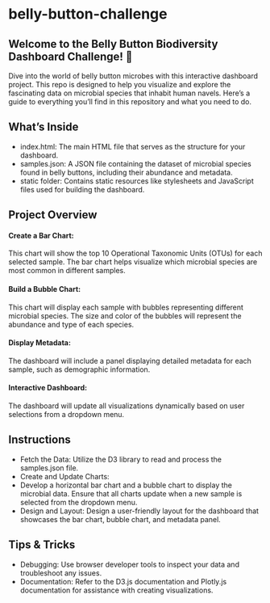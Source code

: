 # belly-button-challenge

## Welcome to the Belly Button Biodiversity Dashboard Challenge! 🎉

Dive into the world of belly button microbes with this interactive dashboard project. This repo is designed to help you visualize and explore the fascinating data on microbial species that inhabit human navels. Here’s a guide to everything you’ll find in this repository and what you need to do.

## What’s Inside

* index.html: The main HTML file that serves as the structure for your dashboard.
* samples.json: A JSON file containing the dataset of microbial species found in belly buttons, including their abundance and metadata.
* static folder: Contains static resources like stylesheets and JavaScript files used for building the dashboard.

## Project Overview

#### Create a Bar Chart:
This chart will show the top 10 Operational Taxonomic Units (OTUs) for each selected sample. The bar chart helps visualize which microbial species are most common in different samples.

#### Build a Bubble Chart:
This chart will display each sample with bubbles representing different microbial species. The size and color of the bubbles will represent the abundance and type of each species.

#### Display Metadata:
The dashboard will include a panel displaying detailed metadata for each sample, such as demographic information.

#### Interactive Dashboard:
The dashboard will update all visualizations dynamically based on user selections from a dropdown menu.

## Instructions

* Fetch the Data:
Utilize the D3 library to read and process the samples.json file.
* Create and Update Charts:
* Develop a horizontal bar chart and a bubble chart to display the microbial data.
Ensure that all charts update when a new sample is selected from the dropdown menu.
* Design and Layout:
Design a user-friendly layout for the dashboard that showcases the bar chart, bubble chart, and metadata panel.


## Tips & Tricks

* Debugging: Use browser developer tools to inspect your data and troubleshoot any issues.
* Documentation: Refer to the D3.js documentation and Plotly.js documentation for assistance with creating visualizations.